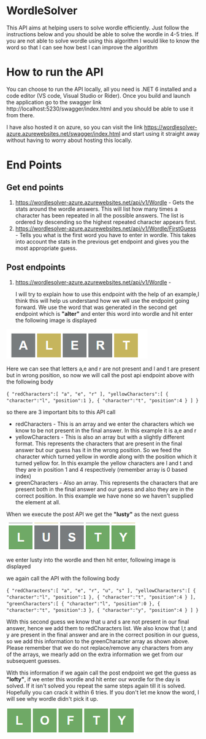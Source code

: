 # WordleSolver

This API aims at helping users to solve wordle efficiently. Just follow the instructions below and you should be able to solve the wordle in 4-5 tries.
If you are not able to solve wordle using this algorithm I would like to know the word so that I can see how best I can improve the algorithm

# How to run the API

You can choose to run the API locally, all you need is .NET 6 installed and a code editor (VS code, Visual Studio or Rider). Once you build and launch the application go to the swagger link http://localhost:5230/swagger/index.html and you should be able to use it from there.

I have also hosted it on azure, so you can visit the link
https://wordlesolver-azure.azurewebsites.net/swagger/index.html and start using it straight away without having to worry about hosting this locally.

# End Points

## Get end points

1. https://wordlesolver-azure.azurewebsites.net/api/v1/Wordle - Gets the stats around the wordle answers. This will list how many times a character has been repeated in all the possible answers. The list is ordered by descending so the highest repeated character appears first.
2. https://wordlesolver-azure.azurewebsites.net/api/v1/Wordle/FirstGuess - Tells you what is the first word you have to enter in wordle. This takes into account the stats in the previous get endpoint and gives you the most appropriate guess.

## Post endpoints

1. https://wordlesolver-azure.azurewebsites.net/api/v1/Wordle -

   I will try to explain how to use this endpoint with the help of an example,I think this will help us understand how we will use the endpoint going forward.
   We use the word that was generated in the second get endpoint which is
   **"alter"** and enter this word into wordle and hit enter the following image is displayed

![FirstGuess](https://github.com/swarooprooney/WordleSolver/blob/main/Images/FirstGuess.png?raw=true)

Here we can see that letters a,e and r are not present and l and t are present but in wrong position, so now we will call the post api endpoint above with the following body

`{ "redCharacters":[ "a", "e", "r" ], "yellowCharacters":[ { "character":"l", "position":1 }, { "character":"t", "position":4 } ] }`

so there are 3 important bits to this API call

- redCharacters - This is an array and we enter the characters which we know to be not present in the final answer. In this example it is a,e and r
- yellowCharacters - This is also an array but with a slightly different format. This represents the characters that are present in the final answer but our guess has it in the wrong position. So we feed the character which turned yellow in wordle along with the position which it turned yellow for. In this example the yellow characters are l and t and they are in position 1 and 4 respectively (remember array is 0 based index)
- greenCharacters - Also an array. This represents the characters that are present both in the final answer and our guess and also they are in the correct position. In this example we have none so we haven't supplied the element at all.

When we execute the post API we get the **"lusty"** as the next guess

![SecondGuess](https://github.com/swarooprooney/WordleSolver/blob/main/Images/SecondGuess.png?raw=true)

we enter lusty into the wordle and then hit enter, following image is displayed

we again call the API with the following body

`{ "redCharacters":[ "a", "e", "r", "u", "s" ], "yellowCharacters":[ { "character":"l", "position":1 }, { "character":"t", "position":4 } ], "greenCharacters":[ { "character":"l", "position":0 }, { "character":"t", "position":3 }, { "character":"y", "position":4 } ] }`

With this second guess we know that u and s are not present in our final answer, hence we add them to redCharacters list. We also know that l,t and y are present in the final answer and are in the correct position in our guess, so we add this information to the greenCharacter array as shown above. Please remember that we do not replace/remove any characters from any of the arrays, we mearly add on the extra information we get from our subsequent guesses.

With this information if we again call the post endpoint we get the guess as **"lofty"**, if we enter this wordle and hit enter our wordle for the day is solved. If it isn't solved you repeat the same steps again till it is solved. Hopefully you can crack it within 6 tries. If you don't let me know the word, I will see why wordle didn't pick it up.

![ThirdGuess](https://github.com/swarooprooney/WordleSolver/blob/main/Images/ThirdGuess.png?raw=true)
